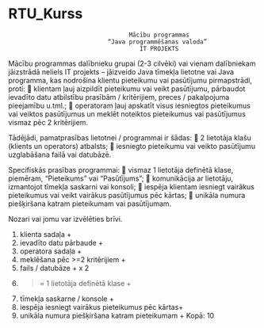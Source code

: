 # RTU_Kurss

                                      Mācību programmas
                                “Java programmēšanas valoda”
                                         IT PROJEKTS

Mācību programmas dalībnieku grupai (2-3 cilvēki) vai vienam dalībniekam jāizstrādā neliels IT
projekts – jāizveido Java tīmekļa lietotne vai Java programma, kas nodrošina klientu pieteikumu vai
pasūtījumu pirmapstrādi, proti:
 klientam ļauj aizpildīt pieteikumu vai veikt pasūtījumu, pārbaudot ievadīto datu atbilstību
prasībām / kritērijiem, preces / pakalpojuma pieejamību u.tml.;
 operatoram ļauj apskatīt visus iesniegtos pieteikumus vai veiktos pasūtījumus un meklēt
noteiktos pieteikumus vai pasūtījumus vismaz pēc 2 kritērijiem.

Tādējādi, pamatprasības lietotnei / programmai ir šādas:
 2 lietotāja klašu (klients un operators) atbalsts;
 iesniegto pieteikumu vai veikto pasūtījumu uzglabāšana failā vai datubāzē.

Specifiskās prasības programmai:
 vismaz 1 lietotāja definētā klase, piemēram, “Pieteikums” vai “Pasūtījums”;
 komunikācija ar lietotāju, izmantojot tīmekļa saskarni vai konsoli;
 iespēja klientam iesniegt vairākus pieteikumus vai veikt vairākus pasūtījumus pēc kārtas;
 unikāla numura piešķiršana katram pieteikumam vai pasūtījumam.

Nozari vai jomu var izvēlēties brīvi.

1) klienta sadaļa +
2) ievadīto datu pārbaude +
3) operatora sadaļa +
4) meklēšana pēc >=2 kritērijiem +
5) fails / datubāze + x 2
6) >= 1 lietotāja definētā klase +
7) tīmekļa saskarne / konsole +
8) iespēja iesniegt vairākus pieteikumus pēc kārtas+
9) unikāla numura piešķiršana katram pieteikumam +
Kopā: 10
